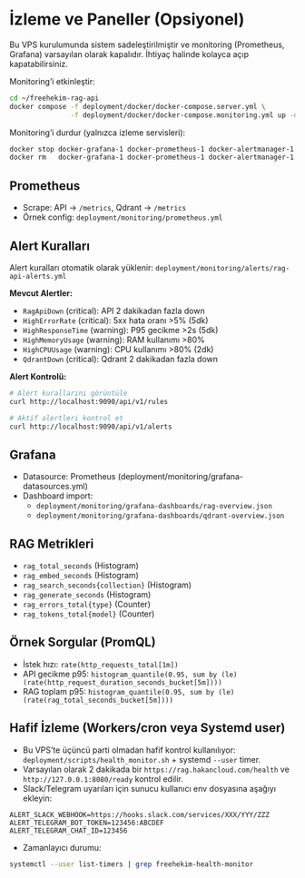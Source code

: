 # İzleme ve Paneller (Opsiyonel)

Bu VPS kurulumunda sistem sadeleştirilmiştir ve monitoring (Prometheus, Grafana) varsayılan olarak kapalıdır. İhtiyaç halinde kolayca açıp kapatabilirsiniz.

Monitoring’i etkinleştir:

```bash
cd ~/freehekim-rag-api
docker compose -f deployment/docker/docker-compose.server.yml \
               -f deployment/docker/docker-compose.monitoring.yml up -d
```

Monitoring’i durdur (yalnızca izleme servisleri):

```bash
docker stop docker-grafana-1 docker-prometheus-1 docker-alertmanager-1 2>/dev/null || true
docker rm   docker-grafana-1 docker-prometheus-1 docker-alertmanager-1 2>/dev/null || true
```

## Prometheus
- Scrape: API → `/metrics`, Qdrant → `/metrics`
- Örnek config: `deployment/monitoring/prometheus.yml`

## Alert Kuralları
Alert kuralları otomatik olarak yüklenir: `deployment/monitoring/alerts/rag-api-alerts.yml`

**Mevcut Alertler:**
- `RagApiDown` (critical): API 2 dakikadan fazla down
- `HighErrorRate` (critical): 5xx hata oranı >5% (5dk)
- `HighResponseTime` (warning): P95 gecikme >2s (5dk)
- `HighMemoryUsage` (warning): RAM kullanımı >80%
- `HighCPUUsage` (warning): CPU kullanımı >80% (2dk)
- `QdrantDown` (critical): Qdrant 2 dakikadan fazla down

**Alert Kontrolü:**
```bash
# Alert kurallarını görüntüle
curl http://localhost:9090/api/v1/rules

# Aktif alertleri kontrol et
curl http://localhost:9090/api/v1/alerts
```

## Grafana
- Datasource: Prometheus (deployment/monitoring/grafana-datasources.yml)
- Dashboard import:
  - `deployment/monitoring/grafana-dashboards/rag-overview.json`
  - `deployment/monitoring/grafana-dashboards/qdrant-overview.json`

## RAG Metrikleri
- `rag_total_seconds` (Histogram)
- `rag_embed_seconds` (Histogram)
- `rag_search_seconds{collection}` (Histogram)
- `rag_generate_seconds` (Histogram)
- `rag_errors_total{type}` (Counter)
 - `rag_tokens_total{model}` (Counter)

## Örnek Sorgular (PromQL)
- İstek hızı: `rate(http_requests_total[1m])`
- API gecikme p95: `histogram_quantile(0.95, sum by (le) (rate(http_request_duration_seconds_bucket[5m])))`
- RAG toplam p95: `histogram_quantile(0.95, sum by (le) (rate(rag_total_seconds_bucket[5m])))`
## Hafif İzleme (Workers/cron veya Systemd user)

- Bu VPS’te üçüncü parti olmadan hafif kontrol kullanılıyor: `deployment/scripts/health_monitor.sh` + systemd `--user` timer.
- Varsayılan olarak 2 dakikada bir `https://rag.hakancloud.com/health` ve `http://127.0.0.1:8080/ready` kontrol edilir.
- Slack/Telegram uyarıları için sunucu kullanıcı env dosyasına aşağıyı ekleyin:

```env
ALERT_SLACK_WEBHOOK=https://hooks.slack.com/services/XXX/YYY/ZZZ
ALERT_TELEGRAM_BOT_TOKEN=123456:ABCDEF
ALERT_TELEGRAM_CHAT_ID=123456
```

- Zamanlayıcı durumu:

```bash
systemctl --user list-timers | grep freehekim-health-monitor
```
